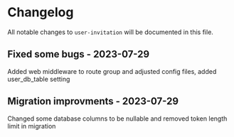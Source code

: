# Changelog

All notable changes to `user-invitation` will be documented in this file.

## Fixed some bugs - 2023-07-29

Added web middleware to route group and adjusted config files, added user_db_table setting

## Migration improvments - 2023-07-29

Changed some database columns to be nullable and removed token length limit in migration
